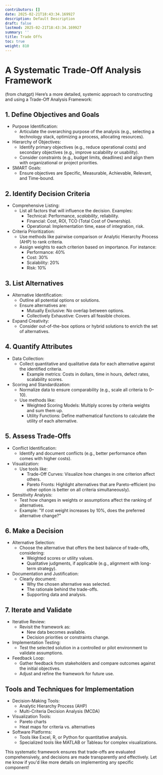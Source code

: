 ```yaml
---
contributors: []
date: 2025-02-21T18:43:34.169927
description: Default Description
draft: false
lastmod: 2025-02-21T18:43:34.169927
summary: ''
title: Trade Offs
toc: true
weight: 810
---
```


# A Systematic Trade-Off Analysis Framework

(from chatgpt)
Here’s a more detailed, systemic approach to constructing and using a Trade-Off Analysis Framework:

## 1. Define Objectives and Goals

* Purpose Identification:
  * Articulate the overarching purpose of the analysis (e.g., selecting a technology stack, optimizing a process, allocating resources).
* Hierarchy of Objectives:
  * Identify primary objectives (e.g., reduce operational costs) and secondary objectives (e.g., improve scalability or usability).
  * Consider constraints (e.g., budget limits, deadlines) and align them with organizational or project priorities.
* SMART Goals:
  * Ensure objectives are Specific, Measurable, Achievable, Relevant, and Time-bound.

## 2. Identify Decision Criteria

* Comprehensive Listing:
  * List all factors that will influence the decision. Examples:
    * Technical: Performance, *scalability*, reliability.
    * Financial: Cost, ROI, TCO (Total Cost of Ownership).
    * Operational: Implementation time, ease of integration, risk.
* Criteria Prioritization:
  * Use methods like pairwise comparison or Analytic Hierarchy Process (AHP) to rank criteria.
  * Assign weights to each criterion based on importance. For instance:
    * Performance: 40%
    * Cost: 30%
    * Scalability: 20%
    * Risk: 10%

## 3. List Alternatives

* Alternative Identification:
  * Outline all potential options or solutions.
  * Ensure alternatives are:
    * Mutually Exclusive: No overlap between options.
    * Collectively Exhaustive: Covers all feasible choices.
* Expand Creativity:
  * Consider out-of-the-box options or hybrid solutions to enrich the set of alternatives.

## 4. Quantify Attributes

* Data Collection:
  * Collect quantitative and qualitative data for each alternative against the identified criteria.
    * Example metrics: Costs in dollars, time in hours, defect rates, scalability scores.
* Scoring and Standardization:
  * Normalize data to ensure comparability (e.g., scale all criteria to 0–10).
  * Use methods like:
    * Weighted Scoring Models: Multiply scores by criteria weights and sum them up.
    * Utility Functions: Define mathematical functions to calculate the utility of each alternative.

## 5. Assess Trade-Offs

* Conflict Identification:
  * Identify and document conflicts (e.g., better performance often comes with higher costs).
* Visualization:
  * Use tools like:
    * Trade-Off Curves: Visualize how changes in one criterion affect others.
    * Pareto Fronts: Highlight alternatives that are Pareto-efficient (no other option is better on all criteria simultaneously).
* Sensitivity Analysis:
  * Test how changes in weights or assumptions affect the ranking of alternatives.
  * Example: "If cost weight increases by 10%, does the preferred alternative change?"

## 6. Make a Decision

* Alternative Selection:
  * Choose the alternative that offers the best balance of trade-offs, considering:
    * Weighted scores or utility values.
    * Qualitative judgments, if applicable (e.g., alignment with long-term strategy).
* Documentation and Justification:
  * Clearly document:
    * Why the chosen alternative was selected.
    * The rationale behind the trade-offs.
    * Supporting data and analysis.

## 7. Iterate and Validate

* Iterative Review:
  * Revisit the framework as:
    * New data becomes available.
    * Decision priorities or constraints change.
* Implementation Testing:
  * Test the selected solution in a controlled or pilot environment to validate assumptions.
* Feedback Loop:
  * Gather feedback from stakeholders and compare outcomes against the initial objectives.
  * Adjust and refine the framework for future use.

## Tools and Techniques for Implementation

* Decision-Making Tools:
  * Analytic Hierarchy Process (AHP)
  * Multi-Criteria Decision Analysis (MCDA)
* Visualization Tools:
  * Pareto charts
  * Heat maps for criteria vs. alternatives
* Software Platforms:
  * Tools like Excel, R, or Python for quantitative analysis.
  * Specialized tools like MATLAB or Tableau for complex visualizations.

This systematic framework ensures that trade-offs are evaluated comprehensively, and decisions are made transparently and effectively. Let me know if you'd like more details on implementing any specific component!
